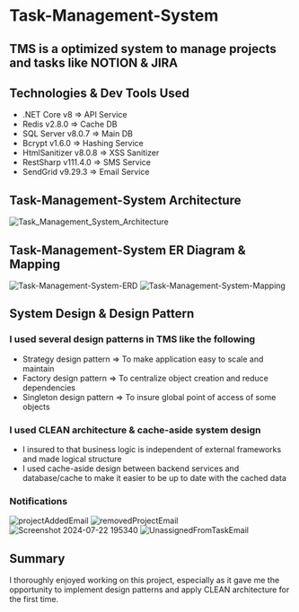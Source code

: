 # Task-Management-System
## TMS is a optimized system to manage projects and tasks like NOTION & JIRA

## Technologies & Dev Tools Used
- .NET Core v8 => API Service
- Redis v2.8.0 => Cache DB
- SQL Server v8.0.7 => Main DB
- Bcrypt v1.6.0 => Hashing Service
- HtmlSanitizer v8.0.8 => XSS Sanitizer
- RestSharp v111.4.0 => SMS Service
- SendGrid v9.29.3 => Email Service


## Task-Management-System Architecture
![Task_Management_System_Architecture](https://github.com/user-attachments/assets/f7fbef10-126b-42fd-abf0-ff233c99615a)

## Task-Management-System ER Diagram & Mapping
![Task-Management-System-ERD](https://github.com/user-attachments/assets/78799035-cb72-4a11-b892-45fed2cb47ad)
![Task-Management-System-Mapping](https://github.com/user-attachments/assets/9f2d373d-76b7-49cb-8fff-ebe85ab62055)


## System Design & Design Pattern
### I used several design patterns in TMS like the following
- Strategy design pattern => To make application easy to scale and maintain
- Factory design pattern => To centralize object creation and reduce dependencies
- Singleton design pattern => To insure global point of access of some objects
  
### I used CLEAN architecture & cache-aside system design
- I insured to that business logic is independent of external frameworks and made logical structure
- I used cache-aside design between backend services and database/cache to make it easier to be up to date with the cached data

### Notifications
![projectAddedEmail](https://github.com/user-attachments/assets/4f14c14b-acde-4f90-839f-63dae9aab752)
![removedProjectEmail](https://github.com/user-attachments/assets/dabed467-2c77-46af-b6a5-dacd79f79307)
![Screenshot 2024-07-22 195340](https://github.com/user-attachments/assets/a4e2604e-9f87-4c13-97eb-94cb8e5a70a6)
![UnassignedFromTaskEmail](https://github.com/user-attachments/assets/1ede6f67-f87b-41cf-8ba7-ecb619acaf2d)


## Summary
I thoroughly enjoyed working on this project, especially as it gave me the opportunity to implement design patterns and apply CLEAN architecture for the first time.
